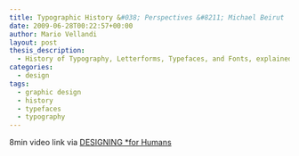 ```yaml
---
title: Typographic History &#038; Perspectives &#8211; Michael Beirut
date: 2009-06-28T00:22:57+00:00
author: Mario Vellandi
layout: post
thesis_description:
  - History of Typography, Letterforms, Typefaces, and Fonts, explained by Michael Beirut. The video explanation and perspectives on graphic design is priceless
categories:
  - design
tags:
  - graphic design
  - history
  - typefaces
  - typography
---
```

8min video link via [DESIGNING *for Humans](http://www.designingforhumans.com/idsa/2009/06/ergonomics-of-typography.html)
